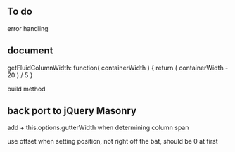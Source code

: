 ## To do 

error handling

## document

getFluidColumnWidth: function( containerWidth ) {
  return ( containerWidth - 20 ) / 5
}

build method

## back port to jQuery Masonry

add + this.options.gutterWidth when determining column span

use offset when setting position, not right off the bat, should be 0 at first
